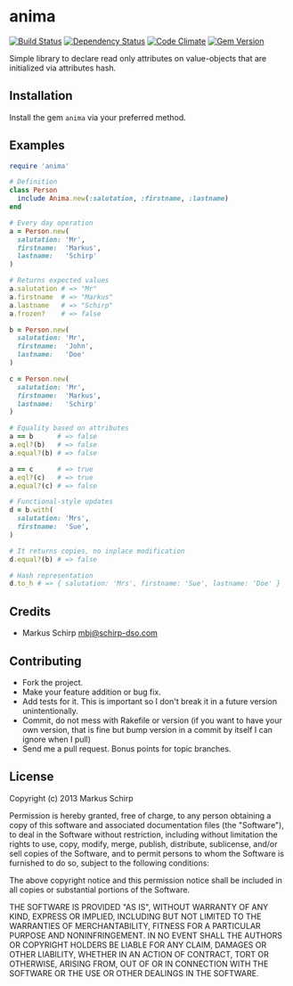 anima
=====

[![Build Status](https://secure.travis-ci.org/mbj/anima.png?branch=master)](http://travis-ci.org/mbj/anima)
[![Dependency Status](https://gemnasium.com/mbj/anima.png)](https://gemnasium.com/mbj/anima)
[![Code Climate](https://codeclimate.com/github/mbj/anima.png)](https://codeclimate.com/github/mbj/anima)
[![Gem Version](https://img.shields.io/gem/v/anima.svg)](https://rubygems.org/gems/anima)

Simple library to declare read only attributes on value-objects that are initialized via attributes hash.

Installation
------------

Install the gem `anima` via your preferred method.

Examples
--------

```ruby
require 'anima'

# Definition
class Person
  include Anima.new(:salutation, :firstname, :lastname)
end

# Every day operation
a = Person.new(
  salutation: 'Mr',
  firstname:  'Markus',
  lastname:   'Schirp'
)

# Returns expected values
a.salutation # => "Mr"
a.firstname  # => "Markus"
a.lastname   # => "Schirp"
a.frozen?    # => false

b = Person.new(
  salutation: 'Mr',
  firstname:  'John',
  lastname:   'Doe'
)

c = Person.new(
  salutation: 'Mr',
  firstname:  'Markus',
  lastname:   'Schirp'
)

# Equality based on attributes
a == b      # => false
a.eql?(b)   # => false
a.equal?(b) # => false

a == c      # => true
a.eql?(c)   # => true
a.equal?(c) # => false

# Functional-style updates
d = b.with(
  salutation: 'Mrs',
  firstname:  'Sue',
)

# It returns copies, no inplace modification
d.equal?(b) # => false

# Hash representation
d.to_h # => { salutation: 'Mrs', firstname: 'Sue', lastname: 'Doe' }
```

Credits
-------

* Markus Schirp <mbj@schirp-dso.com>

Contributing
-------------

* Fork the project.
* Make your feature addition or bug fix.
* Add tests for it. This is important so I don't break it in a
  future version unintentionally.
* Commit, do not mess with Rakefile or version
  (if you want to have your own version, that is fine but bump version in a commit by itself I can ignore when I pull)
* Send me a pull request. Bonus points for topic branches.

License
-------

Copyright (c) 2013 Markus Schirp

Permission is hereby granted, free of charge, to any person obtaining
a copy of this software and associated documentation files (the
"Software"), to deal in the Software without restriction, including
without limitation the rights to use, copy, modify, merge, publish,
distribute, sublicense, and/or sell copies of the Software, and to
permit persons to whom the Software is furnished to do so, subject to
the following conditions:

The above copyright notice and this permission notice shall be
included in all copies or substantial portions of the Software.

THE SOFTWARE IS PROVIDED "AS IS", WITHOUT WARRANTY OF ANY KIND,
EXPRESS OR IMPLIED, INCLUDING BUT NOT LIMITED TO THE WARRANTIES OF
MERCHANTABILITY, FITNESS FOR A PARTICULAR PURPOSE AND
NONINFRINGEMENT. IN NO EVENT SHALL THE AUTHORS OR COPYRIGHT HOLDERS BE
LIABLE FOR ANY CLAIM, DAMAGES OR OTHER LIABILITY, WHETHER IN AN ACTION
OF CONTRACT, TORT OR OTHERWISE, ARISING FROM, OUT OF OR IN CONNECTION
WITH THE SOFTWARE OR THE USE OR OTHER DEALINGS IN THE SOFTWARE.
